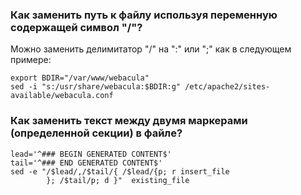 ### Как заменить путь к файлу используя переменную содержащей символ "/"?

Можно заменить делимитатор "/" на ":" или ";" как в следующем примере:
```
export BDIR="/var/www/webacula"
sed -i "s:/usr/share/webacula:$BDIR:g" /etc/apache2/sites-available/webacula.conf
```
### Как заменить текст между двумя маркерами (определенной секции) в файле?
```
lead='^### BEGIN GENERATED CONTENT$'
tail='^### END GENERATED CONTENT$'
sed -e "/$lead/,/$tail/{ /$lead/{p; r insert_file
        }; /$tail/p; d }"  existing_file
```
